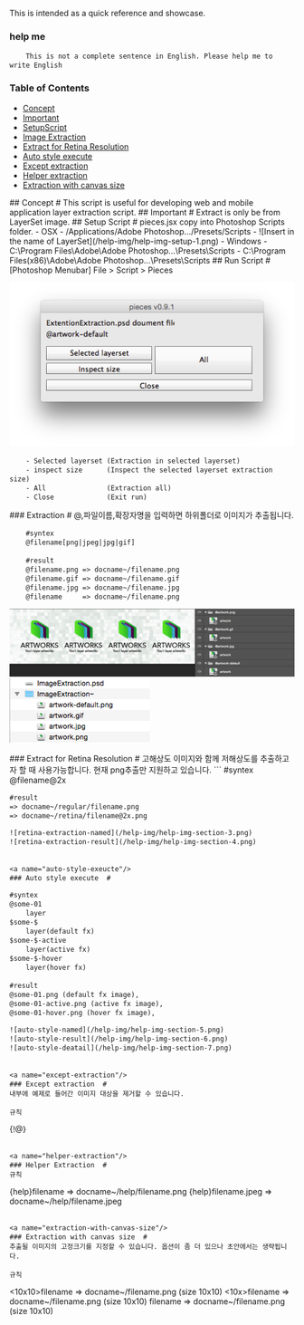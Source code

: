 
This is intended as a quick reference and showcase.

### help me
```
	This is not a complete sentence in English. Please help me to write English
```
### Table of Contents
  - [Concept](#concept)
  - [Important](#important)
  - [SetupScript](#setup-script)
  - [Image Extraction](#extraction)
  - [Extract for Retina Resolution](#retina-extraction)
  - [Auto style execute](#auto-style-exeucte)
  - [Except extraction](#except-extraction)
  - [Helper extraction](#helper-extraction)
  - [Extraction with canvas size](#extraction-with-canvas-size)


<a name="concept"/>
## Concept #
This script is useful for developing web and mobile application layer extraction script.


<a name="important"/>
## Important #
Extract is only be from LayerSet image.


<a name="setup"/>
## Setup Script #
  pieces.jsx copy into Photoshop Scripts folder.
  - OSX
    - /Applications/Adobe Photoshop.../Presets/Scripts 
    - ![Insert in the name of LayerSet](/help-img/help-img-setup-1.png)
  - Windows
    - C:\Program Files\Adobe\Adobe Photoshop...\Presets\Scripts
    - C:\Program Files(x86)\Adobe\Adobe Photoshop...\Presets\Scripts


<a name="run"/>
## Run Script #
[Photoshop Menubar] File > Script > Pieces

![run-img](/help-img/help-img-setup-2.png)

```
	- Selected layerset (Extraction in selected layerset)
	- inspect size      (Inspect the selected layerset extraction size)
	- All               (Extraction all)
	- Close             (Exit run)
```
<a name="extraction"/>
### Extraction #
@,파일이름,확장자명을 입력하면 하위폴더로 이미지가 추출됩니다.


```
	#syntex
	@filename[png|jpeg|jpg|gif]
	
	#result
	@filename.png => docname~/filename.png
	@filename.gif => docname~/filename.gif
	@filename.jpg => docname~/filename.jpg
	@filename     => docname~/filename.png
```
![Insert in the name of LayerSet](/help-img/help-img-section-1.png)
![Extract result](/help-img/help-img-section-2.png)


<a name="retina-extraction"/>
### Extract for Retina Resolution  #
고해상도 이미지와 함께 저해상도를 추출하고자 할 때 사용가능합니다. 현재 png추출만 지원하고 있습니다.
```
	#syntex
	@filename@2x
	
	#result
    => docname~/regular/filename.png
    => docname~/retina/filename@2x.png
```
![retina-extraction-named](/help-img/help-img-section-3.png)
![retina-extraction-result](/help-img/help-img-section-4.png)


<a name="auto-style-exeucte"/>
### Auto style execute  #
```
	#syntex
	@some-01
		layer
	$some-$
		layer(default fx)
	$some-$-active
		layer(active fx)
	$some-$-hover
		layer(hover fx)
	
	#result
	@some-01.png (default fx image),
	@some-01-active.png (active fx image),
	@some-01-hover.png (hover fx image),
```
![auto-style-named](/help-img/help-img-section-5.png)
![auto-style-result](/help-img/help-img-section-6.png)
![auto-style-deatail](/help-img/help-img-section-7.png)


<a name="except-extraction"/>
### Except extraction  #
내부에 예제로 들어간 이미지 대상을 제거할 수 있습니다.

규칙
```
 {!@}
```

<a name="helper-extraction"/>
### Helper Extraction  #
규칙
```
 {help}filename       =>   docname~/help/filename.png
 {help}filename.jpeg  =>   docname~/help/filename.jpeg
```

<a name="extraction-with-canvas-size"/>
### Extraction with canvas size  #
추출될 이미지의 고정크기를 지정할 수 있습니다. 옵션이 좀 더 있으나 초안에서는 생략됩니다.

규칙
```
 <10x10>filename     =>   docname~/filename.png (size 10x10)
 <10x>filename       =>   docname~/filename.png (size 10x10)
 <x10>filename       =>   docname~/filename.png (size 10x10)
```
